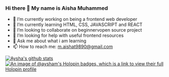### Hi there 👋 My name is Aisha Muhammed
- 🔭 I’m currently working on being a frontend web developer
- 🌱 I’m currently learning HTML, CSS, JAVASCRIPT and REACT
- 👯 I’m looking to collaborate on beginnervopen source project
- 🤔 I’m looking for help with useful frontend resources 
- 💬 Ask me about what i am learning
- 📫 How to reach me: m.aishat9890@gmail.com 




[![Aysha's github stats](https://github-readme-stats.vercel.app/api?username=Aysha-py)](https://github.com/anuraghazra/github-readme-stats)
[![An image of @aysham's Holopin badges, which is a link to view their full Holopin profile](https://holopin.me/aysham)](https://holopin.io/@aysham)
